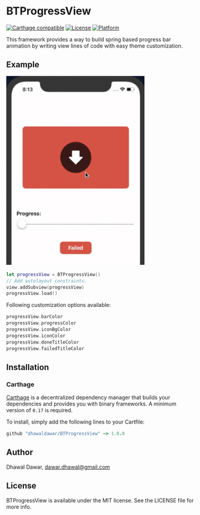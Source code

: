 # BTProgressView

[![Carthage compatible](https://img.shields.io/badge/Carthage-compatible-4BC51D.svg?style=flat)](https://github.com/Carthage/Carthage)
[![License](https://img.shields.io/cocoapods/l/DialogBox.svg?style=flat)](http://cocoapods.org/pods/DialogBox)
[![Platform](https://img.shields.io/cocoapods/p/DialogBox.svg?style=flat)](http://cocoapods.org/pods/DialogBox)

This framework provides a way to build spring based progress bar animation by writing view lines of code with easy theme customization.

## Example

<img src="example.gif" width="368" height="502"/>

```swift
let progressView = BTProgressView()
// Add autolayout constraints.
view.addSubview(progressView)
progressView.load()
```

Following customization options available:
```swift
progressView.barColor
progressView.progressColor
progressView.iconBgColor
progressView.iconColor
progressView.doneTitleColor
progressView.failedTitleColor
```

## Installation
### Carthage

[Carthage](https://github.com/Carthage/Carthage) is a decentralized dependency manager that builds your dependencies and provides you with binary frameworks. A minimum version of `0.17` is required.

To install, simply add the following lines to your Cartfile:

```ruby
github "dhawaldawar/BTProgressView" ~> 1.0.0
```

## Author

Dhawal Dawar, dawar.dhawal@gmail.com

## License

BTProgressView is available under the MIT license. See the LICENSE file for more info.
